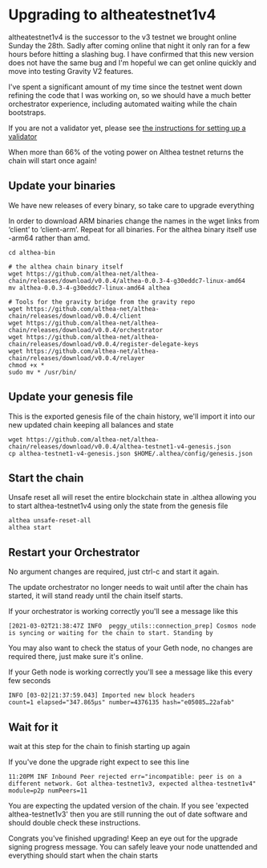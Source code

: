 # Upgrading to altheatestnet1v4

altheatestnet1v4 is the successor to the v3 testnet we brought online Sunday the 28th. Sadly after coming online that night it only ran for a few hours before hitting a slashing bug. I have confirmed that this new version does not have the same bug and I'm hopeful we can get online quickly and move into testing Gravity V2 features.

I've spent a significant amount of my time since the testnet went down refining the code that I was working on, so we should have a much better orchestrator experience, including automated waiting while the chain bootstraps.

If you are not a validator yet, please see [the instructions for setting up a validator](setting-up-a-validator.md)

When more than 66% of the voting power on Althea testnet returns the chain will start once again!

## Update your binaries

We have new releases of every binary, so take care to upgrade everything

In order to download ARM binaries change the names in the wget links from ‘client’ to ‘client-arm’. Repeat for all binaries. For the althea binary itself use -arm64 rather than amd.

```
cd althea-bin

# the althea chain binary itself
wget https://github.com/althea-net/althea-chain/releases/download/v0.0.4/althea-0.0.3-4-g30eddc7-linux-amd64
mv althea-0.0.3-4-g30eddc7-linux-amd64 althea

# Tools for the gravity bridge from the gravity repo
wget https://github.com/althea-net/althea-chain/releases/download/v0.0.4/client
wget https://github.com/althea-net/althea-chain/releases/download/v0.0.4/orchestrator
wget https://github.com/althea-net/althea-chain/releases/download/v0.0.4/register-delegate-keys
wget https://github.com/althea-net/althea-chain/releases/download/v0.0.4/relayer
chmod +x *
sudo mv * /usr/bin/

```

## Update your genesis file

This is the exported genesis file of the chain history, we'll import it into our new updated chain keeping all balances and state

```
wget https://github.com/althea-net/althea-chain/releases/download/v0.0.4/althea-testnet1-v4-genesis.json
cp althea-testnet1-v4-genesis.json $HOME/.althea/config/genesis.json
```

## Start the chain

Unsafe reset all will reset the entire blockchain state in .althea allowing you to start althea-testnet1v4 using only the state from the genesis file

```
althea unsafe-reset-all
althea start
```

## Restart your Orchestrator

No argument changes are required, just ctrl-c and start it again.

The update orchestrator no longer needs to wait until after the chain has started, it will
stand ready until the chain itself starts.

If your orchestrator is working correctly you'll see a message like this

```
[2021-03-02T21:38:47Z INFO  peggy_utils::connection_prep] Cosmos node is syncing or waiting for the chain to start. Standing by
```

You may also want to check the status of your Geth node, no changes are required there, just make sure it's online.

If your Geth node is working correctly you'll see a message like this every few seconds

```
INFO [03-02|21:37:59.043] Imported new block headers               count=1 elapsed="347.865µs" number=4376135 hash="e05085…22afab"
```

## Wait for it

wait at this step for the chain to finish starting up again

If you've done the upgrade right expect to see this line

```
11:20PM INF Inbound Peer rejected err="incompatible: peer is on a different network. Got althea-testnet1v3, expected althea-testnet1v4" module=p2p numPeers=11
```

You are expecting the updated version of the chain. If you see 'expected althea-testnet1v3' then you are still running the out of date software and should double check these instructions.

Congrats you've finished upgrading! Keep an eye out for the upgrade signing progress message. You can safely leave your node unattended and everything should start when the chain starts

